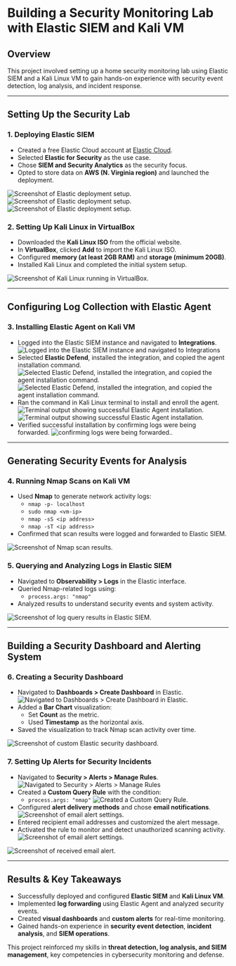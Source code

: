 # Building a Security Monitoring Lab with Elastic SIEM and Kali VM

## Overview

This project involved setting up a home security monitoring lab using Elastic SIEM and a Kali Linux VM to gain hands-on experience with security event detection, log analysis, and incident response.

---

## Setting Up the Security Lab

### 1. Deploying Elastic SIEM
- Created a free Elastic Cloud account at [Elastic Cloud](https://cloud.elastic.co/registration).
- Selected **Elastic for Security** as the use case.
- Chose **SIEM and Security Analytics** as the security focus.
- Opted to store data on **AWS (N. Virginia region)** and launched the deployment.

![Screenshot of Elastic deployment setup.](https://github.com/jelanidm/Security-Monitoring-Lab-with-Elastic-SIEM-Kali-Linux/blob/main/images/elasticforsecurity.png?raw=true)
![Screenshot of Elastic deployment setup.](https://github.com/jelanidm/Security-Monitoring-Lab-with-Elastic-SIEM-Kali-Linux/blob/main/images/Siemandsecurity.png?raw=true)
![Screenshot of Elastic deployment setup.](https://github.com/jelanidm/Security-Monitoring-Lab-with-Elastic-SIEM-Kali-Linux/blob/main/images/elasticlaunch.png?raw=true)

### 2. Setting Up Kali Linux in VirtualBox
- Downloaded the **Kali Linux ISO** from the official website.
- In **VirtualBox**, clicked **Add** to import the Kali Linux ISO.
- Configured **memory (at least 2GB RAM)** and **storage (minimum 20GB)**.
- Installed Kali Linux and completed the initial system setup.

![Screenshot of Kali Linux running in VirtualBox.](https://github.com/jelanidm/Security-Monitoring-Lab-with-Elastic-SIEM-Kali-Linux/blob/main/images/kaliinvb.png?raw=true)

---

## Configuring Log Collection with Elastic Agent

### 3. Installing Elastic Agent on Kali VM
- Logged into the Elastic SIEM instance and navigated to **Integrations**.
 ![Logged into the Elastic SIEM instance and navigated to Integrations](https://github.com/jelanidm/Security-Monitoring-Lab-with-Elastic-SIEM-Kali-Linux/blob/main/images/addinteg.png?raw=true)
- Selected **Elastic Defend**, installed the integration, and copied the agent installation command.
![Selected **Elastic Defend**, installed the integration, and copied the agent installation command.](https://github.com/jelanidm/Security-Monitoring-Lab-with-Elastic-SIEM-Kali-Linux/blob/main/images/elasticdefend.png?raw=true)
![Selected **Elastic Defend**, installed the integration, and copied the agent installation command.](https://github.com/jelanidm/Security-Monitoring-Lab-with-Elastic-SIEM-Kali-Linux/blob/main/images/elasticagent.png?raw=true)
- Ran the command in Kali Linux terminal to install and enroll the agent.
  ![Terminal output showing successful Elastic Agent installation.](https://github.com/jelanidm/Security-Monitoring-Lab-with-Elastic-SIEM-Kali-Linux/blob/main/images/kaliagent.png?raw=true)
  ![Terminal output showing successful Elastic Agent installation.](https://github.com/jelanidm/Security-Monitoring-Lab-with-Elastic-SIEM-Kali-Linux/blob/main/images/elasticinstalled.png?raw=true)
- Verified successful installation by confirming logs were being forwarded.
![confirming logs were being forwarded..](https://github.com/jelanidm/Security-Monitoring-Lab-with-Elastic-SIEM-Kali-Linux/blob/main/images/logs.png?raw=true)

---

## Generating Security Events for Analysis

### 4. Running Nmap Scans on Kali VM
- Used **Nmap** to generate network activity logs:
  - `nmap -p- localhost`
  - `sudo nmap <vm-ip>`
  - `nmap -sS <ip address>`
  - `nmap -sT <ip address>`
- Confirmed that scan results were logged and forwarded to Elastic SIEM.

![Screenshot of Nmap scan results.](https://github.com/jelanidm/Security-Monitoring-Lab-with-Elastic-SIEM-Kali-Linux/blob/main/images/nmapscan.png?raw=true)

### 5. Querying and Analyzing Logs in Elastic SIEM
- Navigated to **Observability > Logs** in the Elastic interface.
- Queried Nmap-related logs using:
  - `process.args: "nmap"`
- Analyzed results to understand security events and system activity.

![Screenshot of log query results in Elastic SIEM.](https://github.com/jelanidm/Security-Monitoring-Lab-with-Elastic-SIEM-Kali-Linux/blob/main/images/nmaplogs.png?raw=true)

---

## Building a Security Dashboard and Alerting System

### 6. Creating a Security Dashboard
- Navigated to **Dashboards > Create Dashboard** in Elastic.
![Navigated to **Dashboards > Create Dashboard** in Elastic.](https://github.com/jelanidm/Security-Monitoring-Lab-with-Elastic-SIEM-Kali-Linux/blob/main/images/createdashboard.png?raw=true)
- Added a **Bar Chart** visualization:
  - Set **Count** as the metric.
  - Used **Timestamp** as the horizontal axis.
- Saved the visualization to track Nmap scan activity over time.

![Screenshot of custom Elastic security dashboard.](https://github.com/jelanidm/Security-Monitoring-Lab-with-Elastic-SIEM-Kali-Linux/blob/main/images/dashboard.png?raw=true)

### 7. Setting Up Alerts for Security Incidents
- Navigated to **Security > Alerts > Manage Rules**.
![Navigated to Security > Alerts > Manage Rules](https://github.com/jelanidm/Security-Monitoring-Lab-with-Elastic-SIEM-Kali-Linux/blob/main/images/managerules.png?raw=true)
- Created a **Custom Query Rule** with the condition:
  - `process.args: "nmap"`
![Created a Custom Query Rule.]([path/to/image](https://github.com/jelanidm/Security-Monitoring-Lab-with-Elastic-SIEM-Kali-Linux/blob/main/images/nmapcustomrule.png?raw=true))
- Configured **alert delivery methods** and chose **email notifications**.
  ![Screenshot of email alert settings.](https://github.com/jelanidm/Security-Monitoring-Lab-with-Elastic-SIEM-Kali-Linux/blob/main/images/ruleactions.png?raw=true)
- Entered recipient email addresses and customized the alert message.
- Activated the rule to monitor and detect unauthorized scanning activity.
![Screenshot of email alert settings.](https://github.com/jelanidm/Security-Monitoring-Lab-with-Elastic-SIEM-Kali-Linux/blob/main/images/nmaprule.png?raw=true)

![Screenshot of received email alert.](https://github.com/jelanidm/Security-Monitoring-Lab-with-Elastic-SIEM-Kali-Linux/blob/main/images/email%20alert.png?raw=true)

---

## Results & Key Takeaways

- Successfully deployed and configured **Elastic SIEM** and **Kali Linux VM**.
- Implemented **log forwarding** using Elastic Agent and analyzed security events.
- Created **visual dashboards** and **custom alerts** for real-time monitoring.
- Gained hands-on experience in **security event detection**, **incident analysis**, and **SIEM operations**.

This project reinforced my skills in **threat detection, log analysis, and SIEM management**, key competencies in cybersecurity monitoring and defense.
